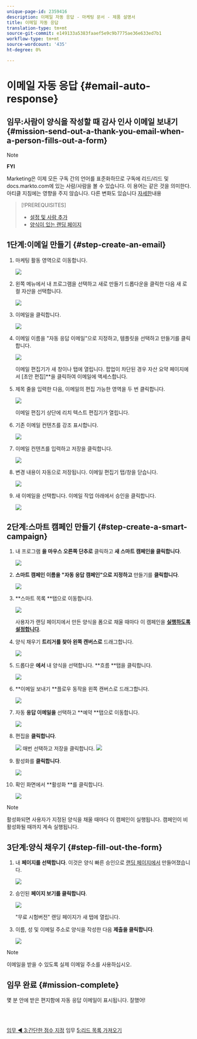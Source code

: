 ```yaml
---
unique-page-id: 2359416
description: 이메일 자동 응답 - 마케팅 문서 - 제품 설명서
title: 이메일 자동 응답
translation-type: tm+mt
source-git-commit: e149133a5383faaef5e9c9b7775ae36e633ed7b1
workflow-type: tm+mt
source-wordcount: '435'
ht-degree: 0%

---
```



# 이메일 자동 응답 {#email-auto-response}

## 임무:사람이 양식을 작성할 때 감사 인사 이메일 보내기 {#mission-send-out-a-thank-you-email-when-a-person-fills-out-a-form}

>[!NOTE]
>
>**FYI**
>
>Marketing은 이제 모든 구독 간의 언어를 표준화하므로 구독에 리드/리드 및 docs.markto.com에 있는 사람/사람을 볼 수 있습니다. 이 용어는 같은 것을 의미한다.아티클 지침에는 영향을 주지 않습니다. 다른 변화도 있습니다 [자세한](http://docs.marketo.com/display/DOCS/Updates+to+Marketo+Terminology)내용

>[!PREREQUISITES]
>
>* [설정 및 사람 추가](get-set-up-and-add-a-person.md)
>* [양식이 있는 랜딩 페이지](landing-page-with-a-form.md)

>



## 1단계:이메일 만들기 {#step-create-an-email}

1. 마케팅 활동 영역으로 이동합니다.

   ![](assets/one-2.png)

1. 왼쪽 메뉴에서 내 프로그램을 선택하고 새로 만들기 드롭다운을 클릭한 다음 새 로컬 자산을 선택합니다.

   ![](assets/two-3.png)

1. 이메일을 클릭합니다.

   ![](assets/three-2.png)

1. 이메일 이름을 &quot;자동 응답 이메일&quot;으로 지정하고, 템플릿을 선택하고 만들기를 클릭합니다.

   ![](assets/four-1.png)

   이메일 편집기가 새 창이나 탭에 열립니다. 팝업이 차단된 경우 자산 요약 페이지에서 [초안 편집]**을 클릭하여 이메일에 액세스합니다.

1. 제목 줄을 입력한 다음, 이메일의 편집 가능한 영역을 두 번 클릭합니다.

   ![](assets/five-2.png)

   이메일 편집기 상단에 리치 텍스트 편집기가 열립니다.

1. 기존 이메일 컨텐츠를 강조 표시합니다.

   ![](assets/six-2.png)

1. 이메일 컨텐츠를 입력하고 저장을 클릭합니다.

   ![](assets/seven-2.png)

1. 변경 내용이 자동으로 저장됩니다. 이메일 편집기 탭/창을 닫습니다.

   ![](assets/eight-1.png)

1. 새 이메일을 선택합니다. 이메일 작업 아래에서 승인을 클릭합니다.

   ![](assets/image2014-9-24-11-3a55-3a16.png)

## 2단계:스마트 캠페인 만들기 {#step-create-a-smart-campaign}

1. 내 프로그램 **을 마우스 오른쪽 단추로** 클릭하고 **새 스마트 캠페인을 클릭합니다**.

   ![](assets/image2014-9-24-11-3a56-3a13.png)

1. **스마트 캠페인 이름을 &quot;자동 응답 캠페인&quot;으로 지정하고** 만들기를 **클릭합니다**.

   ![](assets/image2014-9-24-11-3a56-3a25.png)

1. **스마트 목록 **탭으로 이동합니다.

   ![](assets/image2014-9-24-11-3a56-3a38.png)

   사용자가 랜딩 페이지에서 만든 양식을 폼으로 채울 때마다 이 캠페인을 [**실행하도록 설정합니다**](landing-page-with-a-form.md).

1. 양식 채우기 **트리거를 찾아 왼쪽 캔버스로** 드래그합니다.

   ![](assets/image2014-9-24-11-3a57-3a18.png)

1. 드롭다운 **에서** 내 양식을 선택합니다. **흐름 **탭을 클릭합니다.

   ![](assets/image2014-9-24-11-3a57-3a29.png)

1. **이메일 보내기 **플로우 동작을 왼쪽 캔버스로 드래그합니다.

   ![](assets/image2014-9-24-11-3a57-3a41.png)

1. 자동 **응답 이메일을** 선택하고 **예약 **탭으로 이동합니다.

   ![](assets/image2014-9-24-11-3a57-3a53.png)

1. 편집을 **클릭합니다**.

   ![](assets/8.png)
매번 선택하고 저장을 클릭합니다.
   ![](assets/9.png)

1. 활성화를 **클릭합니다**.

   ![](assets/10.png)

1. 확인 화면에서 **활성화 **를 클릭합니다.

   ![](assets/11.png)

>[!NOTE]
>
>활성화되면 사용자가 지정된 양식을 채울 때마다 이 캠페인이 실행됩니다. 캠페인이 비활성화될 때까지 계속 실행됩니다.

## 3단계:양식 채우기 {#step-fill-out-the-form}

1. 내 **페이지를 선택합니다**. 이것은 양식 빠른 승인으로 [랜딩 페이지에서](landing-page-with-a-form.md) 만들어졌습니다.

   ![](assets/image2014-9-24-12-3a0-3a8.png)

1. 승인된 **페이지 보기를 클릭합니다**.

   ![](assets/image2014-9-24-12-3a0-3a18.png)

   &quot;무료 시험버전&quot; 랜딩 페이지가 새 탭에 열립니다.

1. 이름, 성 및 이메일 주소로 양식을 작성한 다음 **제출을 클릭합니다**.

   ![](assets/image2014-9-24-12-3a0-3a28.png)

>[!NOTE]
>
>이메일을 받을 수 있도록 실제 이메일 주소를 사용하십시오.

## 임무 완료 {#mission-complete}

몇 분 안에 받은 편지함에 자동 응답 이메일이 표시됩니다. 잘했어!

<br> 

[임무 ◄ 3:간단한 점수 지정](simple-scoring.md) 임무 [5:리드 목록 가져오기](import-a-list-of-people.md)